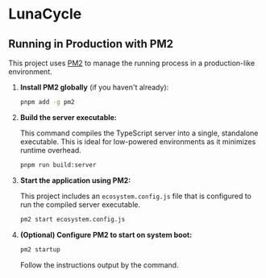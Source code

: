 # LunaCycle

## Running in Production with PM2

This project uses [PM2](https://pm2.keymetrics.io/) to manage the running process in a production-like environment.

1.  **Install PM2 globally** (if you haven't already):
    ```bash
    pnpm add -g pm2
    ```

2.  **Build the server executable:**

    This command compiles the TypeScript server into a single, standalone executable. This is ideal for low-powered environments as it minimizes runtime overhead.
    ```bash
    pnpm run build:server
    ```

3.  **Start the application using PM2:**

    This project includes an `ecosystem.config.js` file that is configured to run the compiled server executable.
    ```bash
    pm2 start ecosystem.config.js
    ```

4.  **(Optional) Configure PM2 to start on system boot:**
    ```bash
    pm2 startup
    ```
    Follow the instructions output by the command.
